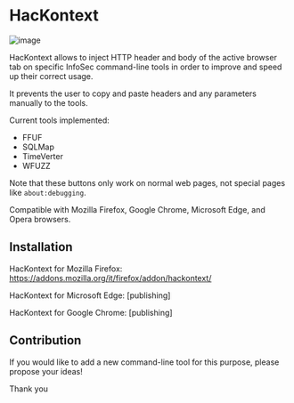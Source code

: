 # HacKontext

![image](https://user-images.githubusercontent.com/83867734/160303319-af26ce2d-2e57-44a2-a94f-5e59d71fd527.png)

HacKontext allows to inject HTTP header and body of the active browser tab on specific InfoSec command-line tools in order to improve and speed up their correct usage.

It prevents the user to copy and paste headers and any parameters manually to the tools.

Current tools implemented:
* FFUF
* SQLMap
* TimeVerter
* WFUZZ

Note that these buttons only work on normal web pages, not special pages like `about:debugging`.

Compatible with Mozilla Firefox, Google Chrome, Microsoft Edge, and Opera browsers.

## Installation

HacKontext for Mozilla Firefox: https://addons.mozilla.org/it/firefox/addon/hackontext/

HacKontext for Microsoft Edge: [publishing]

HacKontext for Google Chrome: [publishing]

## Contribution

If you would like to add a new command-line tool for this purpose, please propose your ideas!

Thank you
